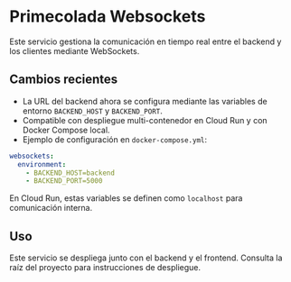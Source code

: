 # Primecolada Websockets

Este servicio gestiona la comunicación en tiempo real entre el backend y los clientes mediante WebSockets.

## Cambios recientes

- La URL del backend ahora se configura mediante las variables de entorno `BACKEND_HOST` y `BACKEND_PORT`.
- Compatible con despliegue multi-contenedor en Cloud Run y con Docker Compose local.
- Ejemplo de configuración en `docker-compose.yml`:

```yaml
websockets:
  environment:
    - BACKEND_HOST=backend
    - BACKEND_PORT=5000
```

En Cloud Run, estas variables se definen como `localhost` para comunicación interna.

## Uso

Este servicio se despliega junto con el backend y el frontend. Consulta la raíz del proyecto para instrucciones de despliegue.

